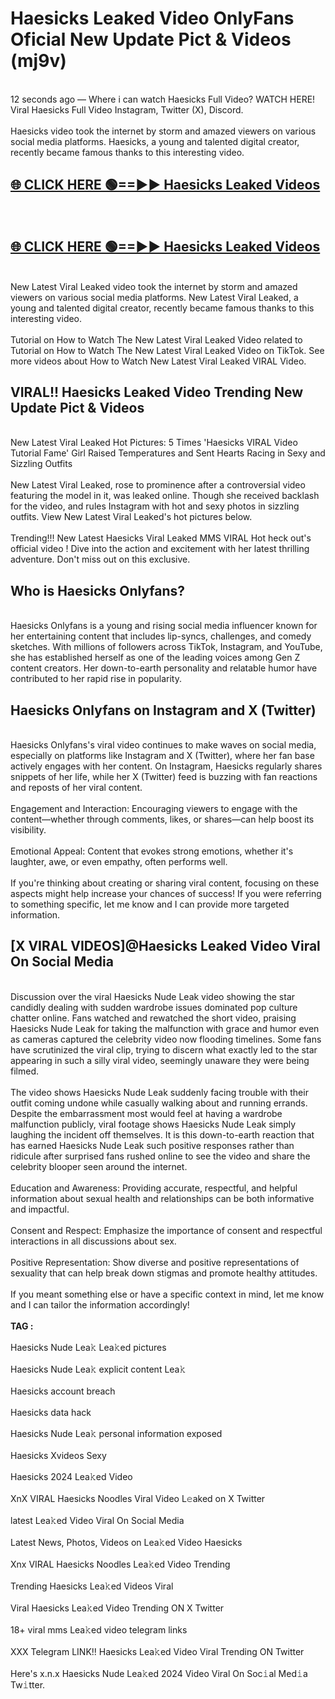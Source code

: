 # Haesicks Leaked Video OnlyFans Oficial New Update Pict & Videos (mj9v)
<br>
12 seconds ago — Where i can watch Haesicks Full Video? WATCH HERE! Viral Haesicks Full Video Instagram, Twitter (X), Discord.
<br><br>
Haesicks video took the internet by storm and amazed viewers on various social media platforms. Haesicks, a young and talented digital creator, recently became famous thanks to this interesting video.
<br>
<h2><a href="https://play.trustnlinepharmacy.us?title=Haesicks">🌐 CLICK HERE 🟢==►► Haesicks Leaked Videos</a></h2>
<br>
<h2><a href="https://play.trustnlinepharmacy.us?title=Haesicks">🌐 CLICK HERE 🟢==►► Haesicks Leaked Videos</a></h2>
<br>
New Latest Viral Leaked video took the internet by storm and amazed viewers on various social media platforms. New Latest Viral Leaked, a young and talented digital creator, recently became famous thanks to this interesting video.
<br><br>
Tutorial on How to Watch The New Latest Viral Leaked Video related to Tutorial on How to Watch The New Latest Viral Leaked Video on TikTok. See more videos about How to Watch New Latest Viral Leaked VIRAL Video.
<br>
<h2>VIRAL!! Haesicks Leaked Video Trending New Update Pict & Videos</h2>
<br>
New Latest Viral Leaked Hot Pictures: 5 Times 'Haesicks VIRAL Video Tutorial Fame' Girl Raised Temperatures and Sent Hearts Racing in Sexy and Sizzling Outfits
<br><br>
New Latest Viral Leaked, rose to prominence after a controversial video featuring the model in it, was leaked online. Though she received backlash for the video, and rules Instagram with hot and sexy photos in sizzling outfits. View New Latest Viral Leaked's hot pictures below.
<br><br>
Trending!!! New Latest Haesicks Viral Leaked MMS VIRAL Hot heck out's official video ! Dive into the action and excitement with her latest thrilling adventure. Don't miss out on this exclusive.
<br>
<h2>Who is Haesicks Onlyfans?</h2>
<br>
Haesicks Onlyfans is a young and rising social media influencer known for her entertaining content that includes lip-syncs, challenges, and comedy sketches. With millions of followers across TikTok, Instagram, and YouTube, she has established herself as one of the leading voices among Gen Z content creators. Her down-to-earth personality and relatable humor have contributed to her rapid rise in popularity.
<br>
<h2>Haesicks Onlyfans on Instagram and X (Twitter)</h2>
<br>
Haesicks Onlyfans's viral video continues to make waves on social media, especially on platforms like Instagram and X (Twitter), where her fan base actively engages with her content. On Instagram, Haesicks regularly shares snippets of her life, while her X (Twitter) feed is buzzing with fan reactions and reposts of her viral content.
<br><br>
Engagement and Interaction: Encouraging viewers to engage with the content—whether through comments, likes, or shares—can help boost its visibility.
<br><br>
Emotional Appeal: Content that evokes strong emotions, whether it's laughter, awe, or even empathy, often performs well.
<br><br>
If you're thinking about creating or sharing viral content, focusing on these aspects might help increase your chances of success! If you were referring to something specific, let me know and I can provide more targeted information.
<br>
<h2>[X VIRAL VIDEOS]@Haesicks Leaked Video Viral On Social Media</h2>
<br>
Discussion over the viral Haesicks Nude Leak video showing the star candidly dealing with sudden wardrobe issues dominated pop culture chatter online. Fans watched and rewatched the short video, praising Haesicks Nude Leak for taking the malfunction with grace and humor even as cameras captured the celebrity video now flooding timelines. Some fans have scrutinized the viral clip, trying to discern what exactly led to the star appearing in such a silly viral video, seemingly unaware they were being filmed.
<br><br>
The video shows Haesicks Nude Leak suddenly facing trouble with their outfit coming undone while casually walking about and running errands. Despite the embarrassment most would feel at having a wardrobe malfunction publicly, viral footage shows Haesicks Nude Leak simply laughing the incident off themselves. It is this down-to-earth reaction that has earned Haesicks Nude Leak such positive responses rather than ridicule after surprised fans rushed online to see the video and share the celebrity blooper seen around the internet.
<br><br>
Education and Awareness: Providing accurate, respectful, and helpful information about sexual health and relationships can be both informative and impactful.
<br><br>
Consent and Respect: Emphasize the importance of consent and respectful interactions in all discussions about sex.
<br><br>
Positive Representation: Show diverse and positive representations of sexuality that can help break down stigmas and promote healthy attitudes.
<br><br>
If you meant something else or have a specific context in mind, let me know and I can tailor the information accordingly!
<br><br>
<strong>TAG :</strong>
<br><br>
Haesicks Nude Lea𝚔 Lea𝚔ed pictures
<br><br>
Haesicks Nude Lea𝚔 explicit content Lea𝚔
<br><br>
Haesicks account breach
<br><br>
Haesicks data hack
<br><br>
Haesicks Nude Lea𝚔 personal information exposed
<br><br>
Haesicks Xvideos Sexy
<br><br>
Haesicks 2024 Lea𝚔ed Video
<br><br>
XnX VIRAL Haesicks Noodles Viral Video L𝚎aked on X Twitter
<br><br>
latest Lea𝚔ed Video Viral On Social Media
<br><br>
Latest News, Photos, Videos on Lea𝚔ed Video Haesicks
<br><br>
Xnx VIRAL Haesicks Noodles Lea𝚔ed Video Trending
<br><br>
Trending Haesicks Lea𝚔ed Videos Viral
<br><br>
Viral Haesicks Lea𝚔ed Video Trending ON X Twitter
<br><br>
18+ viral mms Lea𝚔ed video telegram links
<br><br>
XXX Telegram LINK!! Haesicks Lea𝚔ed Video Viral Trending ON Twitter
<br><br>
Here's x.n.x Haesicks Nude Lea𝚔ed 2024 Video Viral On Soc𝚒al Med𝚒a Tw𝚒tter.
